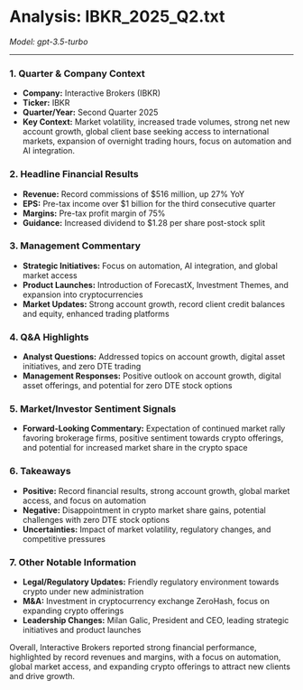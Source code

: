 # Analysis: IBKR_2025_Q2.txt

*Model: gpt-3.5-turbo*

---

### 1. Quarter & Company Context
- **Company:** Interactive Brokers (IBKR)
- **Ticker:** IBKR
- **Quarter/Year:** Second Quarter 2025
- **Key Context:** Market volatility, increased trade volumes, strong net new account growth, global client base seeking access to international markets, expansion of overnight trading hours, focus on automation and AI integration.

### 2. Headline Financial Results
- **Revenue:** Record commissions of $516 million, up 27% YoY
- **EPS:** Pre-tax income over $1 billion for the third consecutive quarter
- **Margins:** Pre-tax profit margin of 75%
- **Guidance:** Increased dividend to $1.28 per share post-stock split

### 3. Management Commentary
- **Strategic Initiatives:** Focus on automation, AI integration, and global market access
- **Product Launches:** Introduction of ForecastX, Investment Themes, and expansion into cryptocurrencies
- **Market Updates:** Strong account growth, record client credit balances and equity, enhanced trading platforms

### 4. Q&A Highlights
- **Analyst Questions:** Addressed topics on account growth, digital asset initiatives, and zero DTE trading
- **Management Responses:** Positive outlook on account growth, digital asset offerings, and potential for zero DTE stock options

### 5. Market/Investor Sentiment Signals
- **Forward-Looking Commentary:** Expectation of continued market rally favoring brokerage firms, positive sentiment towards crypto offerings, and potential for increased market share in the crypto space

### 6. Takeaways
- **Positive:** Record financial results, strong account growth, global market access, and focus on automation
- **Negative:** Disappointment in crypto market share gains, potential challenges with zero DTE stock options
- **Uncertainties:** Impact of market volatility, regulatory changes, and competitive pressures

### 7. Other Notable Information
- **Legal/Regulatory Updates:** Friendly regulatory environment towards crypto under new administration
- **M&A:** Investment in cryptocurrency exchange ZeroHash, focus on expanding crypto offerings
- **Leadership Changes:** Milan Galic, President and CEO, leading strategic initiatives and product launches

Overall, Interactive Brokers reported strong financial performance, highlighted by record revenues and margins, with a focus on automation, global market access, and expanding crypto offerings to attract new clients and drive growth.